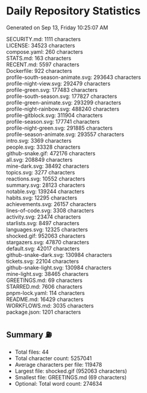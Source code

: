 # Daily Repository Statistics
Generated on Sep 13, Friday 10:25:07 AM  

SECURITY.md: 1111 characters  
LICENSE: 34523 characters  
compose.yaml: 260 characters  
STATS.md: 163 characters  
RECENT.md: 5597 characters  
Dockerfile: 922 characters  
profile-south-season-animate.svg: 293643 characters  
profile-night-view.svg: 292479 characters  
profile-green.svg: 177483 characters  
profile-south-season.svg: 177827 characters  
profile-green-animate.svg: 293299 characters  
profile-night-rainbow.svg: 488240 characters  
profile-gitblock.svg: 311904 characters  
profile-season.svg: 177741 characters  
profile-night-green.svg: 291885 characters  
profile-season-animate.svg: 293557 characters  
intro.svg: 3369 characters  
people.svg: 33328 characters  
github-snake.gif: 472176 characters  
all.svg: 208849 characters  
mine-dark.svg: 38492 characters  
topics.svg: 3277 characters  
reactions.svg: 10552 characters  
summary.svg: 28123 characters  
notable.svg: 139244 characters  
habits.svg: 12295 characters  
achievements.svg: 26157 characters  
lines-of-code.svg: 3308 characters  
activity.svg: 23474 characters  
starlists.svg: 8497 characters  
languages.svg: 12325 characters  
shocked.gif: 952063 characters  
stargazers.svg: 47870 characters  
default.svg: 42017 characters  
github-snake-dark.svg: 130984 characters  
tickets.svg: 22104 characters  
github-snake-light.svg: 130984 characters  
mine-light.svg: 38465 characters  
GREETINGS.md: 69 characters  
STARRED.md: 7606 characters  
pnpm-lock.yaml: 114 characters  
README.md: 16429 characters  
WORKFLOWS.md: 3035 characters  
package.json: 1201 characters  

## Summary ⛽  
- Total files: 44  
- Total character count: 5257041  
- Average characters per file: 119478  
- Largest file: shocked.gif (952063 characters)  
- Smallest file: GREETINGS.md (69 characters)  
- Optional: Total word count: 274634  
